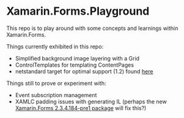 # Xamarin.Forms.Playground

This repo is to play around with some concepts and learnings within Xamarin.Forms.

Things currently exhibited in this repo:

* Simplified background image layering with a Grid
* ControlTemplates for templating ContentPages
* netstandard target for optimal support (1.2) found [here](https://oren.codes/2016/07/09/using-xamarin-forms-with-net-standard/)

Things still to prove or experiment with:

* Event subscription management
* XAMLC padding issues with generating IL (perhaps the new [Xamarin.Forms 2.3.4.184-pre1 package](https://www.nuget.org/packages/Xamarin.Forms/2.3.4.184-pre1) will fix this?)
